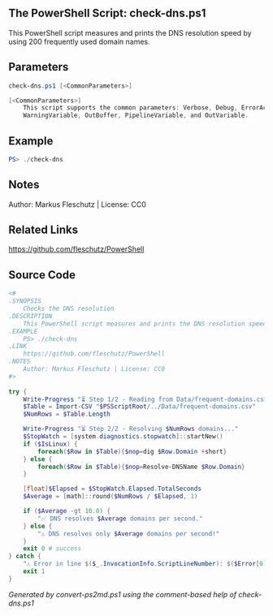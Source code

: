 ## The PowerShell Script: check-dns.ps1

This PowerShell script measures and prints the DNS resolution speed by using 200 frequently used domain names.

## Parameters
```powershell
check-dns.ps1 [<CommonParameters>]

[<CommonParameters>]
    This script supports the common parameters: Verbose, Debug, ErrorAction, ErrorVariable, WarningAction, 
    WarningVariable, OutBuffer, PipelineVariable, and OutVariable.
```

## Example
```powershell
PS> ./check-dns

```

## Notes
Author: Markus Fleschutz | License: CC0

## Related Links
https://github.com/fleschutz/PowerShell

## Source Code
```powershell
<#
.SYNOPSIS
	Checks the DNS resolution 
.DESCRIPTION
	This PowerShell script measures and prints the DNS resolution speed by using 200 frequently used domain names.
.EXAMPLE
	PS> ./check-dns
.LINK
	https://github.com/fleschutz/PowerShell
.NOTES
	Author: Markus Fleschutz | License: CC0
#>
 
try {
	Write-Progress "⏳ Step 1/2 - Reading from Data/frequent-domains.csv..."
	$Table = Import-CSV "$PSScriptRoot/../Data/frequent-domains.csv"
	$NumRows = $Table.Length

	Write-Progress "⏳ Step 2/2 - Resolving $NumRows domains..."
	$StopWatch = [system.diagnostics.stopwatch]::startNew()
	if ($IsLinux) {
		foreach($Row in $Table){$nop=dig $Row.Domain +short}
	} else {
		foreach($Row in $Table){$nop=Resolve-DNSName $Row.Domain}
	}

	[float]$Elapsed = $StopWatch.Elapsed.TotalSeconds
	$Average = [math]::round($NumRows / $Elapsed, 1)

	if ($Average -gt 10.0) {
		"✅ DNS resolves $Average domains per second."
	} else {  
		"⚠️ DNS resolves only $Average domains per second!"
	}
	exit 0 # success
} catch {
	"⚠️ Error in line $($_.InvocationInfo.ScriptLineNumber): $($Error[0])"
	exit 1
}
```

*Generated by convert-ps2md.ps1 using the comment-based help of check-dns.ps1*
